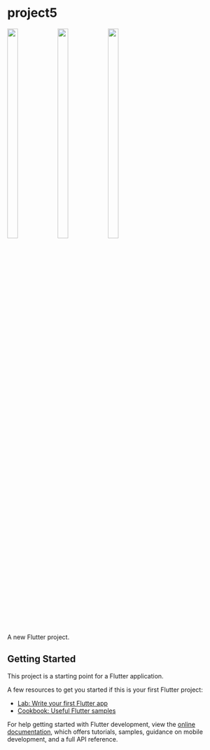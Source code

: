 # project5
<p>
   <img src="https://github.com/Krupaparmar30/project5.5/assets/149374671/231bc2e7-404b-4f5c-88ce-83fa81e79a27"width=22% height=35%>
   <img src="https://github.com/Krupaparmar30/project5.5/assets/149374671/2b396ac2-742f-4d5b-a07e-14d084601660"width=22% height=35%>
   <img src="https://github.com/Krupaparmar30/project5.5/assets/149374671/8d152165-ab43-43f1-a3a6-39a5e1cee70b"width=22% height=35%>
</p>

A new Flutter project.

## Getting Started

This project is a starting point for a Flutter application.

A few resources to get you started if this is your first Flutter project:

- [Lab: Write your first Flutter app](https://docs.flutter.dev/get-started/codelab)
- [Cookbook: Useful Flutter samples](https://docs.flutter.dev/cookbook)

For help getting started with Flutter development, view the
[online documentation](https://docs.flutter.dev/), which offers tutorials,
samples, guidance on mobile development, and a full API reference.
